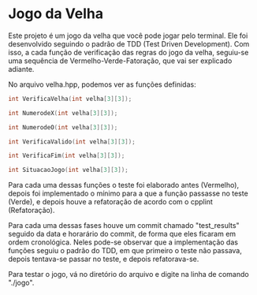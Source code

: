 # Jogo da Velha

  Este projeto é um jogo da velha que você pode jogar pelo terminal. Ele foi desenvolvido seguindo o padrão de TDD (Test Driven Development). Com isso, a cada função
de verificação das regras do jogo da velha, seguiu-se uma sequência de Vermelho-Verde-Fatoração, que vai ser explicado adiante.

  No arquivo velha.hpp, podemos ver as funções definidas:

```cpp
int VerificaVelha(int velha[3][3]);

int NumerodeX(int velha[3][3]);

int NumerodeO(int velha[3][3]);

int VerificaValido(int velha[3][3]);

int VerificaFim(int velha[3][3]);

int SituacaoJogo(int velha[3][3]);
```

  Para cada uma dessas funções o teste foi elaborado antes (Vermelho), depois foi implementado o mínimo para a que a função passasse no teste (Verde), e depois houve a refatoração
de acordo com o cpplint (Refatoração).

  Para cada uma dessas fases houve um commit chamado "test_results" seguido da data e horarário do commit, de forma que eles ficaram em ordem cronológica. Neles pode-se
observar que a implementação das funções seguiu o padrão do TDD, em que primeiro o teste não passava, depois tentava-se passar no teste, e depois refatorava-se.

  Para testar o jogo, vá no diretório do arquivo e digite na linha de comando "./jogo".

